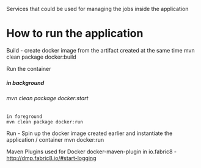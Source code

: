 Services that could be used for managing the jobs inside the application

How to run the application
=========================

Build - create docker image from the artifact created at the same time
mvn clean package docker:build

Run the container
    <h5>in background</h5>
    <h6>mvn clean package docker:start</h6>
    
    in foreground
    mvn clean package docker:run


Run - Spin up the docker image created earlier and instantiate the application / container
mvn docker:run

Maven Plugins used for Docker 
docker-maven-plugin in io.fabric8 - http://dmp.fabric8.io/#start-logging



